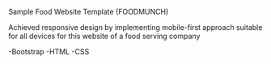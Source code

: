 Sample Food Website Template (FOODMUNCH)

Achieved responsive design by implementing mobile-first approach suitable for all devices for this
website of a food serving company

-Bootstrap
-HTML
-CSS
